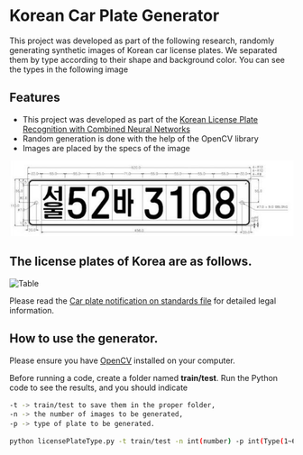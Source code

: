 # Korean Car Plate Generator

This project was developed as part of the following research, randomly generating synthetic images of Korean car license plates.
We separated them by type according to their shape and background color.
You can see the types in the following image

## Features
- This project was developed as part of the [Korean License Plate Recognition with Combined Neural Networks](https://www.semanticscholar.org/paper/Korean-License-Plate-Recognition-System-Using-Usmankhujaev-Lee/6e246630e4d6000c8cefcb57110916522db57aea)
- Random generation is done with the help of the OpenCV library
- Images are placed by the specs of the image

![Specs](/image/Character-position-on-a-license-plate.png)
  
## The license plates of Korea are as follows.
![Table](/table.jpg)

Please read the [Car plate notification on standards file](https://github.com/Usmankhujaev/KoreanCarPlateGenerator/blob/master/Notification%20on%20standards%20such%20as%20registration%20plates%20for%20Cars.pdf) for detailed legal information.

## How to use the generator.
Please ensure you have [OpenCV](https://opencv.org/) installed on your computer.

Before running a code, create a folder named **train/test**. Run the Python code to see the results, and you should indicate 
```bash
-t -> train/test to save them in the proper folder,
-n -> the number of images to be generated,
-p -> type of plate to be generated.  
```
```bash
python licensePlateType.py -t train/test -n int(number) -p int(Type(1~6))
```
